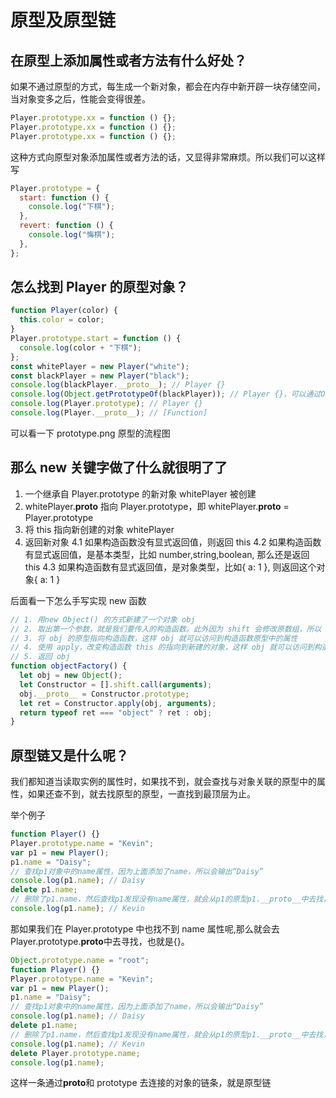# 原型及原型链

## 在原型上添加属性或者方法有什么好处？

如果不通过原型的方式，每生成一个新对象，都会在内存中新开辟一块存储空间，当对象变多之后，性能会变得很差。

```javascript
Player.prototype.xx = function () {};
Player.prototype.xx = function () {};
Player.prototype.xx = function () {};
```

这种方式向原型对象添加属性或者方法的话，又显得非常麻烦。所以我们可以这样写

```javascript
Player.prototype = {
  start: function () {
    console.log("下棋");
  },
  revert: function () {
    console.log("悔棋");
  },
};
```

## 怎么找到 Player 的原型对象？

```javascript
function Player(color) {
  this.color = color;
}
Player.prototype.start = function () {
  console.log(color + "下棋");
};
const whitePlayer = new Player("white");
const blackPlayer = new Player("black");
console.log(blackPlayer.__proto__); // Player {}
console.log(Object.getPrototypeOf(blackPlayer)); // Player {}，可以通过Object.getPrototypeOf来获取__proto__
console.log(Player.prototype); // Player {}
console.log(Player.__proto__); // [Function]
```

可以看一下 prototype.png 原型的流程图

## 那么 new 关键字做了什么就很明了了

1. 一个继承自 Player.prototype 的新对象 whitePlayer 被创建
2. whitePlayer.**proto** 指向 Player.prototype，即 whitePlayer.**proto** = Player.prototype
3. 将 this 指向新创建的对象 whitePlayer
4. 返回新对象
   4.1 如果构造函数没有显式返回值，则返回 this
   4.2 如果构造函数有显式返回值，是基本类型，比如 number,string,boolean, 那么还是返回 this
   4.3 如果构造函数有显式返回值，是对象类型，比如{ a: 1 }, 则返回这个对象{ a: 1 }

后面看一下怎么手写实现 new 函数

```javascript
// 1. 用new Object() 的方式新建了一个对象 obj
// 2. 取出第一个参数，就是我们要传入的构造函数。此外因为 shift 会修改原数组，所以 arguments 会被去除第一个参数
// 3. 将 obj 的原型指向构造函数，这样 obj 就可以访问到构造函数原型中的属性
// 4. 使用 apply，改变构造函数 this 的指向到新建的对象，这样 obj 就可以访问到构造函数中的属性
// 5. 返回 obj
function objectFactory() {
  let obj = new Object();
  let Constructor = [].shift.call(arguments);
  obj.__proto__ = Constructor.prototype;
  let ret = Constructor.apply(obj, arguments);
  return typeof ret === "object" ? ret : obj;
}
```

## 原型链又是什么呢？

我们都知道当读取实例的属性时，如果找不到，就会查找与对象关联的原型中的属性，如果还查不到，就去找原型的原型，一直找到最顶层为止。

举个例子

```javascript
function Player() {}
Player.prototype.name = "Kevin";
var p1 = new Player();
p1.name = "Daisy";
// 查找p1对象中的name属性，因为上面添加了name，所以会输出“Daisy”
console.log(p1.name); // Daisy
delete p1.name;
// 删除了p1.name，然后查找p1发现没有name属性，就会从p1的原型p1.__proto__中去找，也就是Player.prototype，然后找到了name，输出"Kevin"
console.log(p1.name); // Kevin
```

那如果我们在 Player.prototype 中也找不到 name 属性呢,那么就会去 Player.prototype.**proto**中去寻找，也就是{}。

```javascript
Object.prototype.name = "root";
function Player() {}
Player.prototype.name = "Kevin";
var p1 = new Player();
p1.name = "Daisy";
// 查找p1对象中的name属性，因为上面添加了name，所以会输出“Daisy”
console.log(p1.name); // Daisy
delete p1.name;
// 删除了p1.name，然后查找p1发现没有name属性，就会从p1的原型p1.__proto__中去找，也就是Player.prototype，然后找到了name，输出"Kevin"
console.log(p1.name); // Kevin
delete Player.prototype.name;
console.log(p1.name);
```

这样一条通过**proto**和 prototype 去连接的对象的链条，就是原型链
